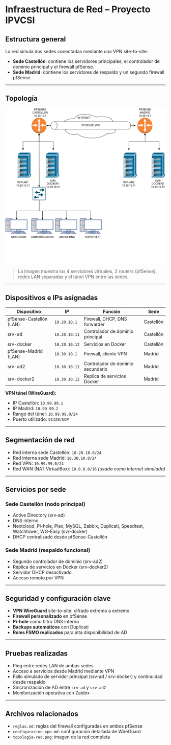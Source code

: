 # Infraestructura de Red – Proyecto IPVCSI

## Estructura general

La red simula dos sedes conectadas mediante una VPN site-to-site:

- **Sede Castellón**: contiene los servidores principales, el controlador de dominio principal y el firewall pfSense.
- **Sede Madrid**: contiene los servidores de respaldo y un segundo firewall pfSense.

---

## Topología

![Topología de red](./topologia-red.png)

> La imagen muestra los 4 servidores virtuales, 2 routers (pfSense), redes LAN separadas y el túnel VPN entre las sedes.

---

## Dispositivos e IPs asignadas

| Dispositivo             | IP             | Función                          | Sede        |
|-------------------------|----------------|----------------------------------|-------------|
| pfSense-Castellón (LAN) | `10.20.10.1`   | Firewall, DHCP, DNS forwarder    | Castellón   |
| srv-ad                  | `10.20.10.11`  | Controlador de dominio principal | Castellón   |
| srv-docker              | `10.20.10.12`  | Servicios en Docker              | Castellón   |
| pfSense-Madrid (LAN)    | `10.30.10.1`   | Firewall, cliente VPN            | Madrid      |
| srv-ad2                 | `10.30.10.11`  | Controlador de dominio secundario| Madrid      |
| srv-docker2             | `10.30.10.12`  | Replica de servicios Docker      | Madrid      |

**VPN túnel (WireGuard):**

- IP Castellón: `10.99.99.1`
- IP Madrid: `10.99.99.2`
- Rango del túnel: `10.99.99.0/24`
- Puerto utilizado: `51420/UDP`

---

## Segmentación de red

- Red interna sede Castellón: `10.20.10.0/24`
- Red interna sede Madrid: `10.30.10.0/24`
- Red VPN: `10.99.99.0/24`
- Red WAN (NAT VirtualBox): `10.0.0.0/16` *(usada como Internet simulada)*

---

## Servicios por sede

### Sede Castellón (nodo principal)

- Active Directory (srv-ad)
- DNS interno
- Nextcloud, Pi-hole, Plex, MySQL, Zabbix, Duplicati, Speedtest, Watchtower, WG-Easy (svr-docker)
- DHCP centralizado desde pfSense-Castellón

### Sede Madrid (respaldo funcional)

- Segundo controlador de dominio (srv-ad2)
- Réplica de servicios en Docker (srv-docker2)
- Servidor DHCP desactivado
- Acceso remoto por VPN

---

## Seguridad y configuración clave

- **VPN WireGuard** site-to-site: cifrado extremo a extremo
- **Firewall personalizado** en pfSense
- **Pi-hole** como filtro DNS interno
- **Backups automáticos** con Duplicati
- **Roles FSMO replicados** para alta disponibilidad de AD

---

## Pruebas realizadas

- Ping entre redes LAN de ambas sedes  
- Acceso a servicios desde Madrid mediante VPN  
- Fallo simulado de servidor principal (srv-ad / srv-docker) y continuidad desde respaldo  
- Sincronización de AD entre `srv-ad` y `srv-ad2`  
- Monitorización operativa con Zabbix

---

## Archivos relacionados

- `reglas.md`: reglas del firewall configuradas en ambos pfSense  
- `configuracion-vpn.md`: configuración detallada de WireGuard  
- `topologia-red.png`: imagen de la red completa

